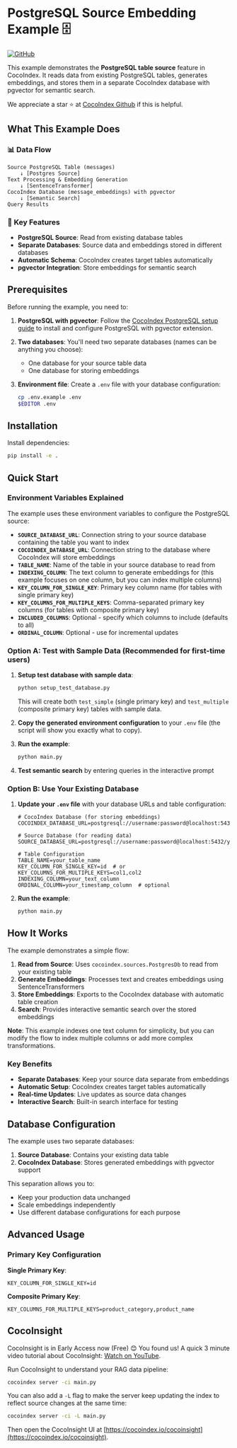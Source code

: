 # PostgreSQL Source Embedding Example 🗄️

[![GitHub](https://img.shields.io/github/stars/cocoindex-io/cocoindex?color=5B5BD6)](https://github.com/cocoindex-io/cocoindex)

This example demonstrates the **PostgreSQL table source** feature in CocoIndex. It reads data from existing PostgreSQL tables, generates embeddings, and stores them in a separate CocoIndex database with pgvector for semantic search.

We appreciate a star ⭐ at [CocoIndex Github](https://github.com/cocoindex-io/cocoindex) if this is helpful.

## What This Example Does

### 📊 Data Flow
```
Source PostgreSQL Table (messages)
    ↓ [Postgres Source]
Text Processing & Embedding Generation
    ↓ [SentenceTransformer]
CocoIndex Database (message_embeddings) with pgvector
    ↓ [Semantic Search]
Query Results
```

### 🔧 Key Features
- **PostgreSQL Source**: Read from existing database tables
- **Separate Databases**: Source data and embeddings stored in different databases
- **Automatic Schema**: CocoIndex creates target tables automatically
- **pgvector Integration**: Store embeddings for semantic search

## Prerequisites

Before running the example, you need to:

1. **PostgreSQL with pgvector**: Follow the [CocoIndex PostgreSQL setup guide](https://cocoindex.io/docs/getting_started/quickstart) to install and configure PostgreSQL with pgvector extension.

2. **Two databases**: You'll need two separate databases (names can be anything you choose):
   - One database for your source table data
   - One database for storing embeddings

3. **Environment file**: Create a `.env` file with your database configuration:
   ```bash
   cp .env.example .env
   $EDITOR .env
   ```

## Installation

Install dependencies:

```bash
pip install -e .
```

## Quick Start

### Environment Variables Explained

The example uses these environment variables to configure the PostgreSQL source:

- **`SOURCE_DATABASE_URL`**: Connection string to your source database containing the table you want to index
- **`COCOINDEX_DATABASE_URL`**: Connection string to the database where CocoIndex will store embeddings
- **`TABLE_NAME`**: Name of the table in your source database to read from
- **`INDEXING_COLUMN`**: The text column to generate embeddings for (this example focuses on one column, but you can index multiple columns)
- **`KEY_COLUMN_FOR_SINGLE_KEY`**: Primary key column name (for tables with single primary key)
- **`KEY_COLUMNS_FOR_MULTIPLE_KEYS`**: Comma-separated primary key columns (for tables with composite primary key)
- **`INCLUDED_COLUMNS`**: Optional - specify which columns to include (defaults to all)
- **`ORDINAL_COLUMN`**: Optional - use for incremental updates

### Option A: Test with Sample Data (Recommended for first-time users)

1. **Setup test database with sample data**:
   ```bash
   python setup_test_database.py
   ```
   This will create both `test_simple` (single primary key) and `test_multiple` (composite primary key) tables with sample data.

2. **Copy the generated environment configuration** to your `.env` file (the script will show you exactly what to copy).

3. **Run the example**:
   ```bash
   python main.py
   ```

4. **Test semantic search** by entering queries in the interactive prompt

### Option B: Use Your Existing Database

1. **Update your `.env` file** with your database URLs and table configuration:
   ```env
   # CocoIndex Database (for storing embeddings)
   COCOINDEX_DATABASE_URL=postgresql://username:password@localhost:5432/cocoindex

   # Source Database (for reading data)
   SOURCE_DATABASE_URL=postgresql://username:password@localhost:5432/your_source_db

   # Table Configuration
   TABLE_NAME=your_table_name
   KEY_COLUMN_FOR_SINGLE_KEY=id  # or KEY_COLUMNS_FOR_MULTIPLE_KEYS=col1,col2
   INDEXING_COLUMN=your_text_column
   ORDINAL_COLUMN=your_timestamp_column  # optional
   ```

2. **Run the example**:
   ```bash
   python main.py
   ```

## How It Works

The example demonstrates a simple flow:

1. **Read from Source**: Uses `cocoindex.sources.PostgresDb` to read from your existing table
2. **Generate Embeddings**: Processes text and creates embeddings using SentenceTransformers
3. **Store Embeddings**: Exports to the CocoIndex database with automatic table creation
4. **Search**: Provides interactive semantic search over the stored embeddings

**Note**: This example indexes one text column for simplicity, but you can modify the flow to index multiple columns or add more complex transformations.

### Key Benefits

- **Separate Databases**: Keep your source data separate from embeddings
- **Automatic Setup**: CocoIndex creates target tables automatically
- **Real-time Updates**: Live updates as source data changes
- **Interactive Search**: Built-in search interface for testing

## Database Configuration

The example uses two separate databases:

1. **Source Database**: Contains your existing data table
2. **CocoIndex Database**: Stores generated embeddings with pgvector support

This separation allows you to:
- Keep your production data unchanged
- Scale embeddings independently
- Use different database configurations for each purpose

## Advanced Usage

### Primary Key Configuration

**Single Primary Key**:
```env
KEY_COLUMN_FOR_SINGLE_KEY=id
```

**Composite Primary Key**:
```env
KEY_COLUMNS_FOR_MULTIPLE_KEYS=product_category,product_name
```



## CocoInsight
CocoInsight is in Early Access now (Free) 😊 You found us! A quick 3 minute video tutorial about CocoInsight: [Watch on YouTube](https://youtu.be/ZnmyoHslBSc?si=pPLXWALztkA710r9).

Run CocoInsight to understand your RAG data pipeline:

```sh
cocoindex server -ci main.py
```

You can also add a `-L` flag to make the server keep updating the index to reflect source changes at the same time:

```sh
cocoindex server -ci -L main.py
```

Then open the CocoInsight UI at [https://cocoindex.io/cocoinsight](https://cocoindex.io/cocoinsight).
